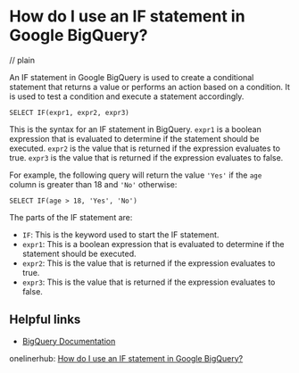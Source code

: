 # How do I use an IF statement in Google BigQuery?
// plain

An IF statement in Google BigQuery is used to create a conditional statement that returns a value or performs an action based on a condition. It is used to test a condition and execute a statement accordingly.

```
SELECT IF(expr1, expr2, expr3)
```

This is the syntax for an IF statement in BigQuery. `expr1` is a boolean expression that is evaluated to determine if the statement should be executed. `expr2` is the value that is returned if the expression evaluates to true. `expr3` is the value that is returned if the expression evaluates to false.

For example, the following query will return the value `'Yes'` if the `age` column is greater than 18 and `'No'` otherwise:

```
SELECT IF(age > 18, 'Yes', 'No')
```

The parts of the IF statement are:
- `IF`: This is the keyword used to start the IF statement.
- `expr1`: This is a boolean expression that is evaluated to determine if the statement should be executed.
- `expr2`: This is the value that is returned if the expression evaluates to true.
- `expr3`: This is the value that is returned if the expression evaluates to false.

## Helpful links
- [BigQuery Documentation](https://cloud.google.com/bigquery/docs/reference/standard-sql/functions-and-operators#if_operator)

onelinerhub: [How do I use an IF statement in Google BigQuery?](https://onelinerhub.com/google-big-query/how-do-i-use-an-if-statement-in-google-bigquery)